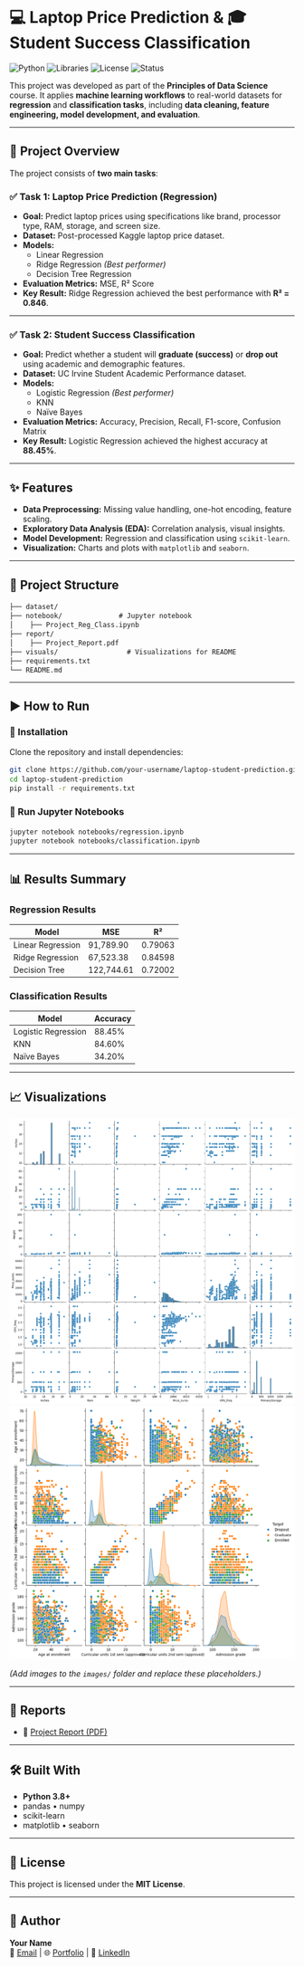 
# 💻 Laptop Price Prediction & 🎓 Student Success Classification

![Python](https://img.shields.io/badge/Python-3.8%2B-blue.svg)
![Libraries](https://img.shields.io/badge/Libraries-pandas%2C%20scikit--learn%2C%20matplotlib%2C%20seaborn-green)
![License](https://img.shields.io/badge/License-MIT-yellow.svg)
![Status](https://img.shields.io/badge/Status-Completed-brightgreen)

This project was developed as part of the **Principles of Data Science** course. It applies **machine learning workflows** to real-world datasets for **regression** and **classification tasks**, including **data cleaning, feature engineering, model development, and evaluation**.

---

## 📌 Project Overview

The project consists of **two main tasks**:

### ✅ Task 1: Laptop Price Prediction (Regression)
- **Goal:** Predict laptop prices using specifications like brand, processor type, RAM, storage, and screen size.
- **Dataset:** Post-processed Kaggle laptop price dataset.
- **Models:**
  - Linear Regression
  - Ridge Regression *(Best performer)*
  - Decision Tree Regression
- **Evaluation Metrics:** MSE, R² Score  
- **Key Result:** Ridge Regression achieved the best performance with **R² = 0.846**.

---

### ✅ Task 2: Student Success Classification
- **Goal:** Predict whether a student will **graduate (success)** or **drop out** using academic and demographic features.
- **Dataset:** UC Irvine Student Academic Performance dataset.
- **Models:**
  - Logistic Regression *(Best performer)*
  - KNN
  - Naïve Bayes
- **Evaluation Metrics:** Accuracy, Precision, Recall, F1-score, Confusion Matrix  
- **Key Result:** Logistic Regression achieved the highest accuracy at **88.45%**.

---

## ✨ Features
- **Data Preprocessing:** Missing value handling, one-hot encoding, feature scaling.
- **Exploratory Data Analysis (EDA):** Correlation analysis, visual insights.
- **Model Development:** Regression and classification using `scikit-learn`.
- **Visualization:** Charts and plots with `matplotlib` and `seaborn`.

---

## 📂 Project Structure
```
├── dataset/                   
├── notebook/              # Jupyter notebook
│    ├── Project_Reg_Class.ipynb
├── report/
│    ├── Project_Report.pdf
├── visuals/                 # Visualizations for README
├── requirements.txt
└── README.md
```

---

## ▶️ How to Run

### 🔹 Installation
Clone the repository and install dependencies:
```bash
git clone https://github.com/your-username/laptop-student-prediction.git
cd laptop-student-prediction
pip install -r requirements.txt
```

### 🔹 Run Jupyter Notebooks
```bash
jupyter notebook notebooks/regression.ipynb
jupyter notebook notebooks/classification.ipynb
```

---

## 📊 Results Summary

### **Regression Results**
| Model              | MSE         | R²       |
|--------------------|------------|---------|
| Linear Regression  | 91,789.90  | 0.79063 |
| Ridge Regression   | 67,523.38  | 0.84598 |
| Decision Tree      | 122,744.61 | 0.72002 |

### **Classification Results**
| Model              | Accuracy  |
|--------------------|-----------|
| Logistic Regression| 88.45%   |
| KNN               | 84.60%   |
| Naïve Bayes       | 34.20%   |

---

## 📈 Visualizations
![Pairplot for regression task](visuals/pairplot.png)
![Pairplot for classification task](visuals/pairplot2.png)
<!-- ![Classification Confusion Matrix](images/confusion_matrix.png) -->

*(Add images to the `images/` folder and replace these placeholders.)*

---

## 📄 Reports
- 📑 [Project Report (PDF)](report/Project_Report.pdf)

---

## 🛠 Built With
- **Python 3.8+**
- pandas • numpy
- scikit-learn
- matplotlib • seaborn

---

## 📜 License
This project is licensed under the **MIT License**.

---

## 👤 Author
**Your Name**  
📧 [Email](mailto:your-email@example.com) | 🌐 [Portfolio](#) | 💼 [LinkedIn](#)
